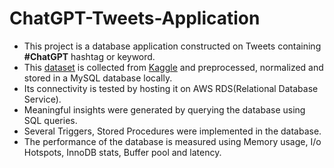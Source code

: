 # ChatGPT-Tweets-Application

- This project is a database application constructed on Tweets containing **#ChatGPT** hashtag or keyword. 
- This [dataset](https://www.kaggle.com/datasets/tariqsays/chatgpt-twitter-dataset/) is collected from [Kaggle](https://www.kaggle.com/) and preprocessed, normalized and stored in a MySQL database locally. 
- Its connectivity is tested by hosting it on AWS RDS(Relational Database Service).
- Meaningful insights were generated by querying the database using SQL queries.
- Several Triggers, Stored Procedures were implemented in the database.
- The performance of the database is measured using Memory usage, I/o Hotspots, InnoDB stats, Buffer pool and latency.